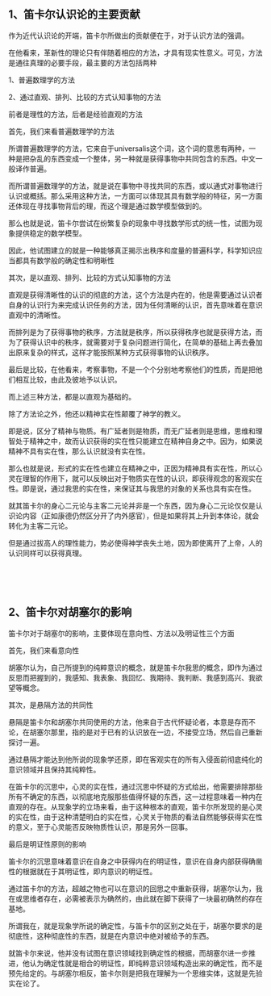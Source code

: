 <h2>1、笛卡尔认识论的主要贡献</h2><p>作为近代认识论的开端，笛卡尔所做出的贡献便在于，对于认识方法的强调。</p><p>在他看来，革新性的理论只有伴随着相应的方法，才具有现实性意义。可见，方法是通往真理的必要手段，最主要的方法包括两种</p><p>1、普遍数理学的方法</p><p>2、通过直观、排列、比较的方式认知事物的方法</p><p>前者是理性的方法，后者是经验直观的方法</p><p>首先，我们来看普遍数理学的方法</p><p>所谓普遍数理学的方法，它来自于universalis这个词，这个词的意思有两种，一种是把杂乱的东西变成一个整体，另一种就是获得事物中共同包含的东西。中文一般译作普遍。</p><p>而所谓普遍数理学的方法，就是说在事物中寻找共同的东西，或以通式对事物进行认识或概括。那么采用这种方法，一方面可以体现其具有数学般的特征，另一方面还体现在寻找事物背后的理，而这个理是通过数学模型做到的。</p><p>那么也就是说，笛卡尔尝试在纷繁复杂的现象中寻找数学形式的统一性，试图为现象提供稳定的数学模型。</p><p>因此，他试图建立的就是一种能够真正揭示出秩序和度量的普遍科学，科学知识应当都具有数学般的确定性和明晰性</p><p>其次，是以直观、排列、比较的方式认知事物的方法</p><p>直观是获得清晰性的认识的彻底的方法，这个方法是内在的，他是需要通过认识者自身的认识行为来完成认识任务的方法，因为任何清晰的认识，首先意味着在意识直观中的清晰性。</p><p>而排列是为了获得事物的秩序，方法就是秩序，所以获得秩序也就是获得方法，而为了获得认识中的秩序，就需要对于复杂问题进行简化，在简单的基础上再去叠加出原来复杂的样式，这样才能按照某种方式获得事物的认识秩序。</p><p>最后是比较，在他看来，考察事物，不是一个个分别地考察他们的性质，而是把他们相互比较，由此及彼地予以认识。</p><p>而上述三种方法，都是以直观为基础的。</p><p>除了方法论之外，他还以精神实在性颠覆了神学的教义。</p><p>即是说，区分了精神与物质。有广延者则是物质，而无广延者则是思维，思维和理智处于精神之中，故而认识获得的实在性只能建立在精神自身之中。因为，如果说精神不具有实在性，那么认识就没有实在性。</p><p>那么也就是说，形式的实在性也建立在精神之中，正因为精神具有实在性，所以心灵在理智的作用下，就可以反映出对于物质实在性的认识，即获得观念的客观实在性。即是说，通过我思的实在性，来保证其与我思的对象的关系也具有实在性。</p><p>就其笛卡尔的身心二元论与主客二元论并非是一个东西，因为身心二元论仅仅是认识论内容（正如康德仍然区分开了内外感官），但是如果将其上升到本体论，就会转化为主客二元论。</p><p>但是通过拔高人的理性能力，势必使得神学丧失土地，因为即使离开了上帝，人的认识同样可以获得真理。</p><p class="ztext-empty-paragraph"><br/></p><p class="ztext-empty-paragraph"><br/></p><h2>2、笛卡尔对胡塞尔的影响</h2><p>笛卡尔对于胡塞尔的影响，主要体现在意向性、方法以及明证性三个方面</p><p>首先，我们来看意向性</p><p>胡塞尔认为，自己所提到的纯粹意识的概念，就是笛卡尔我思的概念，即作为通过反思而把握到的，我感知、我表象、我回忆、我期待、我判断、我感到高兴、我欲望等概念。</p><p>其次，是悬隔方法的共同性</p><p>悬隔是笛卡尔和胡塞尔共同使用的方法，他来自于古代怀疑论者，本意是存而不论，在胡塞尔那里，指的是对于已有的认识放在一边，不接受立场，然后自己重新探讨一遍。</p><p>通过悬隔才能达到他所说的现象学还原，即在客观实在的所有入侵面前彻底纯化的意识领域并且保持其纯粹性。</p><p>在笛卡尔的沉思中，心灵的实在性，通过沉思中怀疑的方式给出，他需要排除那些所有不确定的东西，以彻底地克服那些值得怀疑的东西，这一过程意味着一种内在直观的存在。从现象学的立场来看，由于这种根本的直观，笛卡尔所发现的是心灵的实在性，由于这种清楚明白的实在性，心灵关于物质的看法自然能够获得实在性的意义，至于心灵能否反映物质性认识，那是另外一回事。</p><p>最后是明证性原则的影响</p><p>笛卡尔的沉思意味着意识在自身之中获得内在的明证性，意识在自身内部获得确凿性的根据就在于其明证性，即内意识的明证性。</p><p>通过笛卡尔的方法，超越之物也可以在意识的回思之中重新获得，胡塞尔认为，我在或思维者存在，必需被表示为确然的，由此就在脚下获得了一块最初确然的存在基地。</p><p>所谓我在，就是现象学所说的确定性，与笛卡尔的区别之处在于，胡塞尔要求的是彻底性，这种彻底性的东西，就是在内意识中绝对被给予的东西。</p><p>就笛卡尔来说，他并没有试图在意识领域找到确定性的根据，而胡塞尔进一步推进，他认为确定性就是相合的明证性，即纯粹意识领域构造出来的确定性，而不是预先给定的。与胡塞尔相反，笛卡尔则是把我在理解为一个思维实体，这就是先验实在论了。</p><p></p><p></p><p></p>